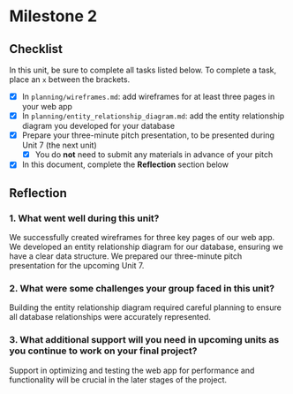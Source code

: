 # Milestone 2


## Checklist

In this unit, be sure to complete all tasks listed below. To complete a task, place an `x` between the brackets.

- [x] In `planning/wireframes.md`: add wireframes for at least three pages in your web app
- [x] In `planning/entity_relationship_diagram.md`: add the entity relationship diagram you developed for your database
- [x] Prepare your three-minute pitch presentation, to be presented during Unit 7 (the next unit)
  - [x] You do **not** need to submit any materials in advance of your pitch
- [x] In this document, complete the **Reflection** section below

## Reflection

### 1. What went well during this unit?

We successfully created wireframes for three key pages of our web app.
We developed an entity relationship diagram for our database, ensuring we have a clear data structure.
We prepared our three-minute pitch presentation for the upcoming Unit 7.

### 2. What were some challenges your group faced in this unit?

Building the entity relationship diagram required careful planning to ensure all database relationships were accurately represented.

### 3. What additional support will you need in upcoming units as you continue to work on your final project?
Support in optimizing and testing the web app for performance and functionality will be crucial in the later stages of the project.

